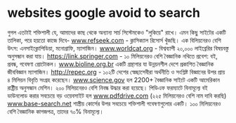# websites google avoid to search


গুগল এতটাই শক্তিশালী যে, আমাদের কাছ থেকে অন্যান্য সার্চ সিস্টেমকেও "লুকিয়ে" রাখে। এমন কিছু সাইটের একটি তালিকা, পরে হয়তো কাজে দিবে-
www.refseek.com - ক্লাসিক্যাল রিসোর্স খুঁজছি। এক বিলিয়নেরও বেশি উৎস: এনসাইক্লোপিডিয়া, মনোগ্রাফি, ম্যাগাজিন।
www.worldcat.org - বিশ্বব্যাপী ২০,০০০ লাইব্রেরির বিষয়বস্তু অনুসন্ধান করা যায়।
https://link.springer.com - ১০ মিলিয়নেরও বেশি বৈজ্ঞানিক নথিতে প্রবেশ: বই, প্রবন্ধ, গবেষণা প্রোটোকল।
www.bioline.org.br একটি গ্রন্থাগার যা উন্নয়নশীল দেশে প্রকাশিত বৈজ্ঞানিক জীববিজ্ঞান ম্যাগাজিন।
http://repec.org - ১০২টি দেশের স্বেচ্ছাসেবীরা অর্থনীতি ও সংশ্লিষ্ট বিজ্ঞানের উপর প্রায় ৪ মিলিয়ন বিবৃতি সংগ্রহ করেছেন।
www.science.gov হল 2200+ বৈজ্ঞানিক সাইটে একটি আমেরিকান রাষ্ট্রীয় অনুসন্ধান মেশিন। ২০০ মিলিয়নেরও বেশি নিবন্ধ উদ্ধার করা হয়েছে।
পিডিএফ ফরম্যাটে বিনামূল্যে বই ডাউনলোড করার সবচেয়ে বড় ওয়েবসাইট হল www.pdfdrive.com (২২৫ মিলিয়নেরও বেশি নাম দাবি করছি)
www.base-search.net শাস্ত্রীয় কোর্সের উপর সবচেয়ে শক্তিশালী গবেষণাগুলোর একটি। ১০০ মিলিয়নেরও বেশি বৈজ্ঞানিক কাগজপত্র, তাদের ৭০% বিনামূল্যে।

